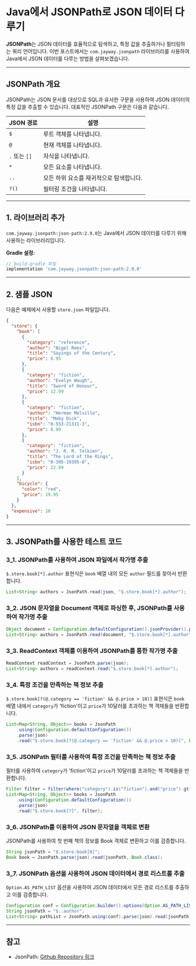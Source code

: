 # Java에서 JSONPath로 JSON 데이터 다루기

**JSONPath**는 JSON 데이터를 효율적으로 탐색하고, 특정 값을 추출하거나 필터링하는 쿼리 언어입니다. 이번 포스트에서는 `com.jayway.jsonpath` 라이브러리를 사용하여 Java에서 JSON 데이터를 다루는 방법을 살펴보겠습니다.

---

## JSONPath 개요

JSONPath는 JSON 문서를 대상으로 SQL과 유사한 구문을 사용하여 JSON 데이터의 특정 값을 추출할 수 있습니다. 대표적인 JSONPath 구문은 다음과 같습니다.

| JSON 경로 | 설명 |
| --------- | ---- |
| `$`       | 루트 객체를 나타냅니다. |
| `@`       | 현재 객체를 나타냅니다. |
| `.` 또는 `[]` | 자식을 나타냅니다. |
| `*`       | 모든 요소를 나타냅니다. |
| `..`      | 모든 하위 요소를 재귀적으로 탐색합니다. |
| `?()`     | 필터링 조건을 나타냅니다. |

---

## 1. 라이브러리 추가

`com.jayway.jsonpath:json-path:2.9.0`는 Java에서 JSON 데이터를 다루기 위해 사용하는 라이브러리입니다.

**Gradle 설정:**

```groovy
// build.gradle 파일
implementation 'com.jayway.jsonpath:json-path:2.9.0'
```

---

## 2. 샘플 JSON

다음은 예제에서 사용할 `store.json` 파일입니다.

```json
{
  "store": {
    "book": [
      {
        "category": "reference",
        "author": "Nigel Rees",
        "title": "Sayings of the Century",
        "price": 8.95
      },
      {
        "category": "fiction",
        "author": "Evelyn Waugh",
        "title": "Sword of Honour",
        "price": 12.99
      },
      {
        "category": "fiction",
        "author": "Herman Melville",
        "title": "Moby Dick",
        "isbn": "0-553-21311-3",
        "price": 8.99
      },
      {
        "category": "fiction",
        "author": "J. R. R. Tolkien",
        "title": "The Lord of the Rings",
        "isbn": "0-395-19395-8",
        "price": 22.99
      }
    ],
    "bicycle": {
      "color": "red",
      "price": 19.95
    }
  },
  "expensive": 10
}
```

---

## 3. JSONPath를 사용한 테스트 코드

### 3_1. JSONPath를 사용하여 JSON 파일에서 작가명 추출

`$.store.book[*].author` 표현식은 `book` 배열 내의 모든 `author` 필드를 찾아서 반환합니다.

```java
List<String> authors = JsonPath.read(json, "$.store.book[*].author");
```

### 3_2. JSON 문자열을 Document 객체로 파싱한 후, JSONPath를 사용하여 작가명 추출

```java
Object document = Configuration.defaultConfiguration().jsonProvider().parse(json);
List<String> authors = JsonPath.read(document, "$.store.book[*].author");
```

### 3_3. ReadContext 객체를 이용하여 JSONPath를 통한 작가명 추출

```java
ReadContext readContext = JsonPath.parse(json);
List<String> authors = readContext.read("$.store.book[*].author");
```

### 3_4. 특정 조건을 만족하는 책 정보 추출

`$.store.book[?(@.category == 'fiction' && @.price > 10)]` 표현식은 `book` 배열 내에서 `category`가 'fiction'이고 `price`가 10달러를 초과하는 책 객체들을 반환합니다.

```java
List<Map<String, Object>> books = JsonPath
    .using(Configuration.defaultConfiguration())
    .parse(json)
    .read("$.store.book[?(@.category == 'fiction' && @.price > 10)]", List.class);
```

### 3_5. JSONPath 필터를 사용하여 특정 조건을 만족하는 책 정보 추출

필터를 사용하여 `category`가 'fiction'이고 `price`가 10달러를 초과하는 책 객체들을 반환합니다.

```java
Filter filter = filter(where("category").is("fiction").and("price").gt(10D));
List<Map<String, Object>> books = JsonPath
    .using(Configuration.defaultConfiguration())
    .parse(json)
    .read("$.store.book[?]", filter);
```

### 3_6. JSONPath를 이용하여 JSON 문자열을 객체로 변환

JSONPath를 사용하여 첫 번째 책의 정보를 Book 객체로 변환하고 이를 검증합니다.

```java
String jsonPath = "$.store.book[0]";
Book book = JsonPath.parse(json).read(jsonPath, Book.class);
```

### 3_7. JSONPath 옵션을 사용하여 JSON 데이터에서 경로 리스트를 추출

`Option.AS_PATH_LIST` 옵션을 사용하여 JSON 데이터에서 모든 경로 리스트를 추출하고 이를 검증합니다.

```java
Configuration conf = Configuration.builder().options(Option.AS_PATH_LIST).build();
String jsonPath = "$..author";
List<String> pathList = JsonPath.using(conf).parse(json).read(jsonPath);
```

---

## 참고
- JsonPath: [Github Repository 링크](https://github.com/json-path/JsonPath)

